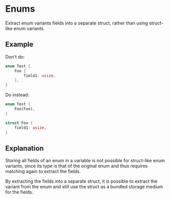 # Enums

Extract enum variants fields into a separate struct, rather than using
struct-like enum variants.

## Example

Don't do:

```rust
enum Test {
    Foo {
        field1: usize,
    },
}
```

Do instead:

```rust
enum Test {
    Foo(Foo),
}

struct Foo {
    field1: usize,
}
```

## Explanation

Storing all fields of an enum in a variable is not possible for struct-like enum
variants, since its type is that of the original enum and thus requires matching
again to extract the fields.

By extracting the fields into a separate struct, it is possible to extract the
variant from the enum and still use the struct as a bundled storage medium for
the fields.
